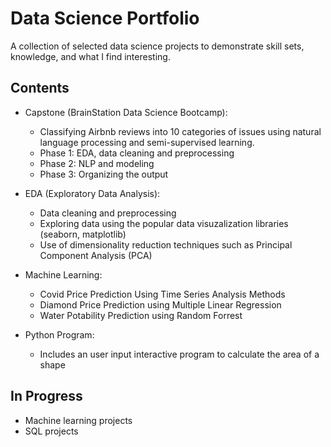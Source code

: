 # Data Science Portfolio
A collection of selected data science projects to demonstrate skill sets, knowledge, and what I find interesting.

## Contents

* Capstone (BrainStation Data Science Bootcamp):
  * Classifying Airbnb reviews into 10 categories of issues using natural language processing and semi-supervised learning.
  * Phase 1: EDA, data cleaning and preprocessing
  * Phase 2: NLP and modeling
  * Phase 3: Organizing the output

* EDA (Exploratory Data Analysis):
  * Data cleaning and preprocessing
  * Exploring data using the popular data visuzalization libraries (seaborn, matplotlib)
  * Use of dimensionality reduction techniques such as Principal Component Analysis (PCA)
 
* Machine Learning: 
  * Covid Price Prediction Using Time Series Analysis Methods
  * Diamond Price Prediction using Multiple Linear Regression
  * Water Potability Prediction using Random Forrest

* Python Program: 
  * Includes an user input interactive program to calculate the area of a shape

## In Progress
* Machine learning projects
* SQL projects

